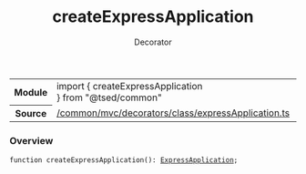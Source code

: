 
<header class="symbol-info-header"><h1 id="createexpressapplication">createExpressApplication</h1><label class="symbol-info-type-label decorator">Decorator</label></header>
<!-- summary -->
<section class="symbol-info"><table class="is-full-width"><tbody><tr><th>Module</th><td><div class="lang-typescript"><span class="token keyword">import</span> { createExpressApplication }&nbsp;<span class="token keyword">from</span>&nbsp;<span class="token string">"@tsed/common"</span></div></td></tr><tr><th>Source</th><td><a href="https://github.com/Romakita/ts-express-decorators/blob/v4.12.4/src//common/mvc/decorators/class/expressApplication.ts#L0-L0">/common/mvc/decorators/class/expressApplication.ts</a></td></tr></tbody></table></section>
<!-- overview -->


### Overview


<pre><code class="typescript-lang ">function <span class="token function">createExpressApplication</span><span class="token punctuation">(</span><span class="token punctuation">)</span><span class="token punctuation">:</span> <a href="#api/common/mvc/expressapplication"><span class="token">ExpressApplication</span></a><span class="token punctuation">;</span></code></pre>


<!-- Parameters -->

<!-- Description -->

<!-- Members -->

